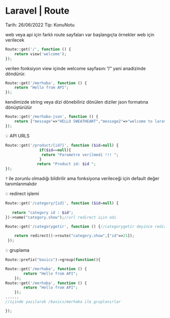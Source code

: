 # Laravel | Route

Tarih: 26/06/2022
Tip: KonuNotu

web veya api için farklı route sayfaları var başlangıçta örnekler web için verilecek 

```php
Route::get('/', function () {
    return view('welcome');
});
```

verilen fonksiyon view içinde welcome sayfasını “/” yani anadizinde döndürür.

```php
Route::get('/merhaba', function () {
    return "Hello from API";
});
```

kendimizde string veya dizi dönebiliriz dönülen diziler json formatına dönüştürülür

```php
Route::get('/merhaba-json', function () {
    return ["message"=>"HELLO SWEATHEART","message2"=>"welcome to laravel api"];
});
```

<aside>
💡 API URLS

</aside>

```php
Route::get('/product/{id?}', function ($id=null) {
               if($id==null){
                return "Parametre verilmedi !!! ";
               }
              return "Product id: $id "; 
});
```

`?` ile zorunlu olmadığı bildirilir ama fonksiyona verileceği için default değer tanımlanmalıdır

<aside>
💡 redirect işlemi

</aside>

```php
Route::get('/category/{id}', function ($id=null) {
    
   return "category id : $id";
})->name("category.show");//url redirect için adı

Route::get('/categorygetir', function () {//categorygetir deyince redirecct ile verilen addaki urle gidilecek 
    
    return redirect()->route("category.show",["id"=>21]);
 });
```

<aside>
💡 gruplama

</aside>

```php
Route::prefix("basics")->group(function(){

Route::get('/merhaba', function () {
        return "Hello from API";
    });
Route::get('/merhaba', function () {
        return "Hello from API";
    });
......
//içinde yazılarak /basics/merhaba ile gruplanırlar

});
```